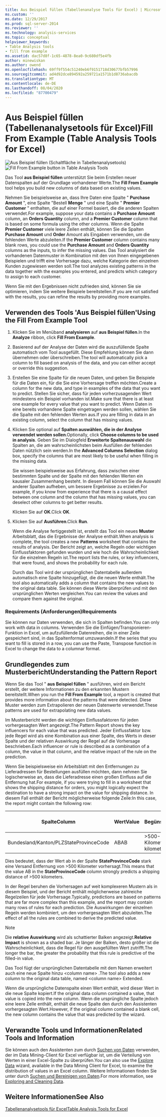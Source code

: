```yaml
---
title: Aus Beispiel füllen (Tabellenanalyse Tools für Excel) | Microsoft-Dokumentation
ms.custom: ''
ms.date: 12/29/2017
ms.prod: sql-server-2014
ms.reviewer: ''
ms.technology: analysis-services
ms.topic: conceptual
helpviewer_keywords:
- Table Analysis tools
- fill from example
ms.assetid: dac57d8f-1c65-4878-8ea0-9c680df5e4fb
author: minewiskan
ms.author: owend
ms.openlocfilehash: 69ff9f554c51240eb6f9151718d30677bfb57996
ms.sourcegitcommit: ad4d92dce894592a259721a1571b1d8736abacdb
ms.translationtype: MT
ms.contentlocale: de-DE
ms.lasthandoff: 08/04/2020
ms.locfileid: "87700479"
---
```

# <a name="fill-from-example-table-analysis-tools-for-excel"></a><span data-ttu-id="c2d8b-102">Aus Beispiel füllen (Tabellenanalysetools für Excel)</span><span class="sxs-lookup"><span data-stu-id="c2d8b-102">Fill From Example (Table Analysis Tools for Excel)</span></span>
  <span data-ttu-id="c2d8b-103">![Aus Beispiel füllen (Schaltfläche in Tabellenanalysetools)](media/tat-fillex.gif "Aus Beispiel füllen (Schaltfläche in Tabellenanalysetools)")</span><span class="sxs-lookup"><span data-stu-id="c2d8b-103">![Fill From Example button in Table Analysis Tools](media/tat-fillex.gif "Fill From Example button in Table Analysis Tools")</span></span>  
  
 <span data-ttu-id="c2d8b-104">Das Tool **aus Beispiel füllen** unterstützt Sie beim Erstellen neuer Datenspalten auf der Grundlage vorhandener Werte.</span><span class="sxs-lookup"><span data-stu-id="c2d8b-104">The **Fill From Example** tool helps you build new columns of data based on existing values.</span></span>  
  
 <span data-ttu-id="c2d8b-105">Nehmen Sie beispielsweise an, dass Ihre Daten eine Spalte " **Purchase Amount** ", eine Spalte "Bestell **Menge** " und eine Spalte " **Premier Customer** " enthalten, die auf einer Formel basiert, die die anderen Spalten verwendet.</span><span class="sxs-lookup"><span data-stu-id="c2d8b-105">For example, suppose your data contains a **Purchase Amount** column, an **Orders Quantity** column, and a **Premier Customer** column that is based on some formula using the other columns.</span></span> <span data-ttu-id="c2d8b-106">Wenn die Spalte **Premier Customer** viele leere Zeilen enthält, können Sie die Spalten **Purchase Amount** und **Order** Amount als Eingaben verwenden, um die fehlenden Werte abzuleiten.</span><span class="sxs-lookup"><span data-stu-id="c2d8b-106">If the  **Premier Customer** column contains many blank rows, you could use the **Purchase Amount** and **Orders Quantity** columns as the inputs, to infer the missing values.</span></span> <span data-ttu-id="c2d8b-107">Das Tool analysiert die vorhandenen Datenmuster in Kombination mit den von Ihnen eingegebenen Beispielen und trifft eine Vorhersage dazu, welche Kategorie den einzelnen Kunden zugewiesen werden soll.</span><span class="sxs-lookup"><span data-stu-id="c2d8b-107">The tool analyzes existing patterns in the data together with the examples you entered, and predicts which category to assign to each customer.</span></span>  
  
 <span data-ttu-id="c2d8b-108">Wenn Sie mit den Ergebnissen nicht zufrieden sind, können Sie sie optimieren, indem Sie weitere Beispiele bereitstellen.</span><span class="sxs-lookup"><span data-stu-id="c2d8b-108">If you are not satisfied with the results, you can refine the results by providing more examples.</span></span>  
  
## <a name="using-the-fill-from-example-tool"></a><span data-ttu-id="c2d8b-109">Verwenden des Tools 'Aus Beispiel füllen'</span><span class="sxs-lookup"><span data-stu-id="c2d8b-109">Using the Fill From Example Tool</span></span>  
  
1.  <span data-ttu-id="c2d8b-110">Klicken Sie im Menüband **analysieren** auf **aus Beispiel füllen**.</span><span class="sxs-lookup"><span data-stu-id="c2d8b-110">In the **Analyze** ribbon, click **Fill From Example**.</span></span>  
  
2.  <span data-ttu-id="c2d8b-111">Basierend auf der Analyse der Daten wird die auszufüllende Spalte automatisch vom Tool ausgefüllt. Diese Empfehlung können Sie dann übernehmen oder überschreiben.</span><span class="sxs-lookup"><span data-stu-id="c2d8b-111">The tool will automatically pick a column to fill based on analysis of the data, and you can either accept or override this suggestion.</span></span>  
  
3.  <span data-ttu-id="c2d8b-112">Erstellen Sie eine Spalte für die neuen Daten, und geben Sie Beispiele für die Daten ein, für die Sie eine Vorhersage treffen möchten.</span><span class="sxs-lookup"><span data-stu-id="c2d8b-112">Create a column for the new data, and type in examples of the data that you want to predict.</span></span> <span data-ttu-id="c2d8b-113">Stellen Sie sicher, dass für jeden vorherzusagenden Wert mindestens ein Beispiel vorhanden ist.</span><span class="sxs-lookup"><span data-stu-id="c2d8b-113">Make sure that there is at least one example for every value that you want to predict.</span></span> <span data-ttu-id="c2d8b-114">Wenn Daten in eine bereits vorhandene Spalte eingetragen werden sollen, wählen Sie die Spalte mit den fehlenden Werten aus.</span><span class="sxs-lookup"><span data-stu-id="c2d8b-114">If you are filling in data in an existing column, select the column that has missing values.</span></span>  
  
4.  <span data-ttu-id="c2d8b-115">Klicken Sie optional auf **Spalten auswählen, die in der Analyse verwendet werden sollen**.</span><span class="sxs-lookup"><span data-stu-id="c2d8b-115">Optionally, click **Choose columns to be used in analysis**.</span></span> <span data-ttu-id="c2d8b-116">Geben Sie im Dialogfeld **Erweiterte Spaltenauswahl** die Spalten an, die am wahrscheinlichsten beim Ausfüllen der fehlenden Daten nützlich sein werden.</span><span class="sxs-lookup"><span data-stu-id="c2d8b-116">In the **Advanced Columns Selection** dialog box, specify the columns that are most likely to be useful when filling in the missing data.</span></span>  
  
     <span data-ttu-id="c2d8b-117">Sie wissen beispielsweise aus Erfahrung, dass zwischen einer bestimmten Spalte und der Spalte mit den fehlenden Werten ein kausaler Zusammenhang besteht. In diesem Fall können Sie die Auswahl anderer Spalten aufheben, um bessere Ergebnisse zu erzielen.</span><span class="sxs-lookup"><span data-stu-id="c2d8b-117">For example, if you know from experience that there is a causal effect between one column and the column that has missing values, you can deselect other columns to get better results.</span></span>  
  
     <span data-ttu-id="c2d8b-118">Klicken Sie auf **OK**.</span><span class="sxs-lookup"><span data-stu-id="c2d8b-118">Click **OK**.</span></span>  
  
5.  <span data-ttu-id="c2d8b-119">Klicken Sie auf **Ausführen**.</span><span class="sxs-lookup"><span data-stu-id="c2d8b-119">Click **Run**.</span></span>  
  
     <span data-ttu-id="c2d8b-120">Wenn die Analyse fertiggestellt ist, erstellt das Tool ein neues **Muster** Arbeitsblatt, das die Ergebnisse der Analyse enthält.</span><span class="sxs-lookup"><span data-stu-id="c2d8b-120">When analysis is complete, the tool creates a new **Patterns** worksheet that contains the results of analysis.</span></span> <span data-ttu-id="c2d8b-121">Der Bericht zeigt an, welche Regeln oder wichtigen Einflussfaktoren gefunden wurden und wie hoch die Wahrscheinlichkeit für die einzelnen Regeln ist.</span><span class="sxs-lookup"><span data-stu-id="c2d8b-121">The report lists the rules, or key influencers, that were found, and shows the probability for each rule.</span></span>  
  
     <span data-ttu-id="c2d8b-122">Durch das Tool wird der ursprünglichen Datentabelle außerdem automatisch eine Spalte hinzugefügt, die die neuen Werte enthält.</span><span class="sxs-lookup"><span data-stu-id="c2d8b-122">The tool also automatically adds a column that contains the new values to the original data table.</span></span> <span data-ttu-id="c2d8b-123">Sie können diese Werte überprüfen und mit den ursprünglichen Werten vergleichen.</span><span class="sxs-lookup"><span data-stu-id="c2d8b-123">You can review the values and compare them against the original.</span></span>  
  
### <a name="requirements"></a><span data-ttu-id="c2d8b-124">Requirements (Anforderungen)</span><span class="sxs-lookup"><span data-stu-id="c2d8b-124">Requirements</span></span>  
 <span data-ttu-id="c2d8b-125">Sie können nur Daten verwenden, die sich in Spalten befinden.</span><span class="sxs-lookup"><span data-stu-id="c2d8b-125">You can only work with data in columns.</span></span> <span data-ttu-id="c2d8b-126">Verwenden Sie die Einfügen/Transponieren-Funktion in Excel, um aufzufüllende Datenreihen, die in einer Zeile gespeichert sind, in das Spaltenformat umzuwandeln.</span><span class="sxs-lookup"><span data-stu-id="c2d8b-126">If the series that you want to fill is stored in a row, you can use the Paste, Transpose function in Excel to change the data to a columnar format.</span></span>  
  
## <a name="understanding-the-pattern-report"></a><span data-ttu-id="c2d8b-127">Grundlegendes zum Musterbericht</span><span class="sxs-lookup"><span data-stu-id="c2d8b-127">Understanding the Pattern Report</span></span>  
 <span data-ttu-id="c2d8b-128">Wenn Sie das Tool " **aus Beispiel füllen** " ausführen, wird ein Bericht erstellt, der weitere Informationen zu den erkannten Mustern bereitstellt.</span><span class="sxs-lookup"><span data-stu-id="c2d8b-128">When you run the **Fill From Example** tool, a report is created that provides more information about the patterns that were detected.</span></span> <span data-ttu-id="c2d8b-129">Diese Muster werden zum Extrapolieren der neuen Datenwerte verwendet.</span><span class="sxs-lookup"><span data-stu-id="c2d8b-129">These patterns are used for extrapolating new data values.</span></span>  
  
 <span data-ttu-id="c2d8b-130">Im Musterbericht werden die wichtigen Einflussfaktoren für jeden vorhergesagten Wert angezeigt.</span><span class="sxs-lookup"><span data-stu-id="c2d8b-130">The Pattern Report shows the key influencers for each value that was predicted.</span></span> <span data-ttu-id="c2d8b-131">Jeder Einflussfaktor bzw. jede Regel wird als eine Kombination aus einer Spalte, des Werts in dieser Spalte und der relativen Auswirkung der Regel auf die Vorhersage beschrieben.</span><span class="sxs-lookup"><span data-stu-id="c2d8b-131">Each influencer or rule is described as a combination of a column, the value in that column, and the relative impact of the rule on the prediction.</span></span>  
  
 <span data-ttu-id="c2d8b-132">Wenn Sie beispielsweise ein Arbeitsblatt mit den Entfernungen zu Lieferadressen für Bestellungen ausfüllen möchten, dann nehmen Sie logischerweise an, dass die Lieferadresse einen großen Einfluss auf die Entfernung hat.</span><span class="sxs-lookup"><span data-stu-id="c2d8b-132">For example, if you were trying to fill in a worksheet that shows the shipping distance for orders, you might logically expect the destination to have a strong impact on the value for shipping distance.</span></span> <span data-ttu-id="c2d8b-133">In diesem Fall enthält der Bericht möglicherweise folgende Zeile:</span><span class="sxs-lookup"><span data-stu-id="c2d8b-133">In this case, the report might contain the following row:</span></span>  
  
|<span data-ttu-id="c2d8b-134">Spalte</span><span class="sxs-lookup"><span data-stu-id="c2d8b-134">Column</span></span>|<span data-ttu-id="c2d8b-135">Wert</span><span class="sxs-lookup"><span data-stu-id="c2d8b-135">Value</span></span>|<span data-ttu-id="c2d8b-136">Begünstigt</span><span class="sxs-lookup"><span data-stu-id="c2d8b-136">Favors</span></span>|<span data-ttu-id="c2d8b-137">Relative Auswirkung</span><span class="sxs-lookup"><span data-stu-id="c2d8b-137">Relative Impact</span></span>|  
|------------|-----------|------------|---------------------|  
|<span data-ttu-id="c2d8b-138">Bundesland/Kanton/PLZ</span><span class="sxs-lookup"><span data-stu-id="c2d8b-138">StateProvinceCode</span></span>|<span data-ttu-id="c2d8b-139">AB</span><span class="sxs-lookup"><span data-stu-id="c2d8b-139">AB</span></span>|<span data-ttu-id="c2d8b-140">>500-Kilometer</span><span class="sxs-lookup"><span data-stu-id="c2d8b-140">>500 kilometers</span></span>|<span data-ttu-id="c2d8b-141">80 %</span><span class="sxs-lookup"><span data-stu-id="c2d8b-141">80%</span></span>|  
  
 <span data-ttu-id="c2d8b-142">Dies bedeutet, dass der Wert ab in der Spalte **StateProvinceCode** stark eine Versand Entfernung von >500 Kilometer vorhersagt.</span><span class="sxs-lookup"><span data-stu-id="c2d8b-142">This means that the value AB in the **StateProvinceCode** column strongly predicts a shipping distance of >500 kilometers.</span></span>  
  
 <span data-ttu-id="c2d8b-143">In der Regel beruhen die Vorhersagen auf weit komplexeren Mustern als in diesem Beispiel, und der Bericht enthält möglicherweise zahlreiche Regelzeilen für jede Vorhersage.</span><span class="sxs-lookup"><span data-stu-id="c2d8b-143">Typically, predictions are based on patterns that are far more complex than this example, and the report may contain many rows of rules for each prediction.</span></span> <span data-ttu-id="c2d8b-144">Die Auswirkungen der einzelnen Regeln werden kombiniert, um den vorhergesagten Wert abzuleiten.</span><span class="sxs-lookup"><span data-stu-id="c2d8b-144">The effect of all the rules are combined to derive the predicted value.</span></span>  
  
> [!NOTE]  
>  <span data-ttu-id="c2d8b-145">Die **relative Auswirkung** wird als schattierter Balken angezeigt.</span><span class="sxs-lookup"><span data-stu-id="c2d8b-145">**Relative Impact** is shown as a shaded bar.</span></span> <span data-ttu-id="c2d8b-146">Je länger der Balken, desto größer ist die Wahrscheinlichkeit, dass die Regel für den ausgefüllten Wert zutrifft.</span><span class="sxs-lookup"><span data-stu-id="c2d8b-146">The longer the bar, the greater the probability that this rule is predictive of the filled-in value.</span></span>  
  
 <span data-ttu-id="c2d8b-147">Das Tool fügt der ursprünglichen Datentabelle mit dem Namen erweitert auch eine neue Spalte hinzu \<column name> .</span><span class="sxs-lookup"><span data-stu-id="c2d8b-147">The tool also adds a new column to the original data table, named \<column name> Extended.</span></span>  
  
 <span data-ttu-id="c2d8b-148">Wenn die ursprüngliche Datenspalte einen Wert enthält, wird dieser Wert in die neue Spalte kopiert.</span><span class="sxs-lookup"><span data-stu-id="c2d8b-148">If the original data column contained a value, that value is copied into the new column.</span></span> <span data-ttu-id="c2d8b-149">Wenn die ursprüngliche Spalte jedoch eine leere Zelle enthält, enthält die neue Spalte den durch den Assistenten vorhergesagten Wert.</span><span class="sxs-lookup"><span data-stu-id="c2d8b-149">However, if the original column contained a blank cell, the new column contains the value that was predicted by the wizard.</span></span>  
  
## <a name="related-tools-and-information"></a><span data-ttu-id="c2d8b-150">Verwandte Tools und Informationen</span><span class="sxs-lookup"><span data-stu-id="c2d8b-150">Related Tools and Information</span></span>  
 <span data-ttu-id="c2d8b-151">Sie können auch den Assistenten zum durch [Suchen von Daten](explore-data-sql-server-data-mining-add-ins.md) verwenden, der im Data Mining-Client für Excel verfügbar ist, um die Verteilung von Werten in einer Excel-Spalte zu überprüfen.</span><span class="sxs-lookup"><span data-stu-id="c2d8b-151">You can also use the [Explore Data](explore-data-sql-server-data-mining-add-ins.md) wizard, available in the Data Mining Client for Excel, to examine the distribution of values in an Excel column.</span></span> <span data-ttu-id="c2d8b-152">Weitere Informationen finden Sie unter durch [Suchen und Bereinigen von Daten](exploring-and-cleaning-data.md).</span><span class="sxs-lookup"><span data-stu-id="c2d8b-152">For more information, see [Exploring and Cleaning Data](exploring-and-cleaning-data.md).</span></span>  
  
## <a name="see-also"></a><span data-ttu-id="c2d8b-153">Weitere Informationen</span><span class="sxs-lookup"><span data-stu-id="c2d8b-153">See Also</span></span>  
 [<span data-ttu-id="c2d8b-154">Tabellenanalysetools für Excel</span><span class="sxs-lookup"><span data-stu-id="c2d8b-154">Table Analysis Tools for Excel</span></span>](table-analysis-tools-for-excel.md)  
  
  
